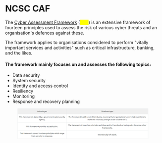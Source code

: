 # NCSC CAF

The [Cyber Assessment Framework](https://www.ncsc.gov.uk/collection/caf/caf-principles-and-guidance) (<mark style="color:yellow;">CAF</mark>) is an extensive framework of fourteen principles used to assess the risk of various cyber threats and an organisation's defences against these.

The framework applies to organisations considered to perform "vitally important services and activities" such as critical infrastructure, banking, and the likes.&#x20;

#### The framework mainly focuses on and assesses the following topics:

* Data security
* System security
* Identity and access control
* Resiliency
* Monitoring
* Response and recovery planning

<figure><img src="../../../.gitbook/assets/Capture (48).PNG" alt=""><figcaption></figcaption></figure>
